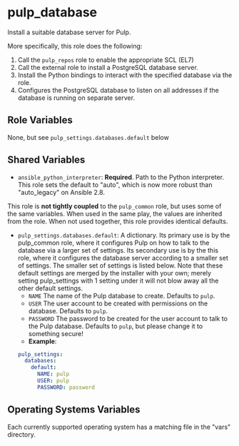 pulp_database
=============

Install a suitable database server for Pulp.

More specifically, this role does the following:

1. Call the `pulp_repos` role to enable the appropriate SCL (EL7)
2. Call the external role to install a PostgreSQL database server.
3. Install the Python bindings to interact with the specified database via
   the role.
4. Configures the PostgreSQL database to listen on all addresses if the
   database is running on separate server.

Role Variables
--------------

None, but see `pulp_settings.databases.default` below

Shared Variables
----------------

* `ansible_python_interpreter`: **Required**. Path to the Python interpreter.
  This role sets the default to "auto", which is now more robust than
  "auto_legacy" on Ansible 2.8.

This role is **not tightly coupled** to the `pulp_common` role, but uses some of the same
variables. When used in the same play, the values are inherited from the role.
When not used together, this role provides identical defaults.

* `pulp_settings.databases.default`: A dictionary. Its primary use is by the
  pulp_common role, where it configures Pulp on how to talk to the database via a larger set of settings.
  Its secondary use is by the this role, where it configures the database server according to a
  smaller set of settings. The smaller set of settings is listed below. Note that these default settings are merged by the 
  installer with your own; merely setting pulp_settings with 1 setting under it will not blow away all
  the other default settings.
    * `NAME` The name of the Pulp database to create.  Defaults to `pulp`.
    * `USER` The user account to be created with permissions on the database.  Defaults to `pulp`.
    * `PASSWORD` The password to be created for the user account to talk to the Pulp database.
    Defaults to `pulp`, but please change it to something secure!
    * **Example**:
    ```yaml
    pulp_settings:
      databases:
        default:
          NAME: pulp
          USER: pulp
          PASSWORD: password
    ```

Operating Systems Variables
---------------------------

Each currently supported operating system has a matching file in the "vars"
directory.
